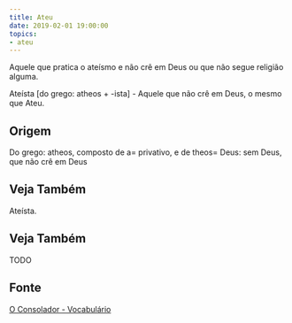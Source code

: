 ```yaml
---
title: Ateu
date: 2019-02-01 19:00:00
topics:
- ateu
---
```


Aquele que pratica o ateísmo e não crê em Deus ou que
não segue religião alguma.

Ateísta [do grego: atheos + -ista] - Aquele que não crê em Deus, o mesmo que Ateu.

## Origem
Do grego: atheos, composto de a= privativo, e de theos= Deus: sem Deus,
que não crê em Deus

## Veja Também
Ateísta.

## Veja Também
TODO

## Fonte
[O Consolador - Vocabulário](http://www.oconsolador.com.br/linkfixo/vocabulario/principal.html)
